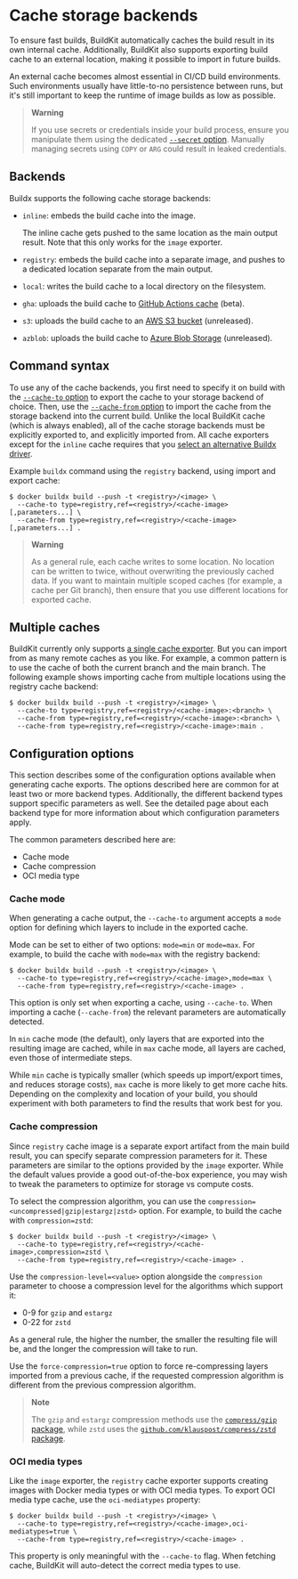 # Cache storage backends

To ensure fast builds, BuildKit automatically caches the build result in its own
internal cache. Additionally, BuildKit also supports exporting build cache to an
external location, making it possible to import in future builds.

An external cache becomes almost essential in CI/CD build environments. Such
environments usually have little-to-no persistence between runs, but it's still
important to keep the runtime of image builds as low as possible.

> **Warning**
>
> If you use secrets or credentials inside your build process, ensure you
> manipulate them using the dedicated
> [`--secret` option](https://docs.docker.com/engine/reference/commandline/buildx_build/#secret).
> Manually managing secrets using `COPY` or `ARG` could result in leaked
> credentials.

## Backends

Buildx supports the following cache storage backends:

- `inline`: embeds the build cache into the image.

  The inline cache gets pushed to the same location as the main output result.
  Note that this only works for the `image` exporter.

- `registry`: embeds the build cache into a separate image, and pushes to a
  dedicated location separate from the main output.

- `local`: writes the build cache to a local directory on the filesystem.

- `gha`: uploads the build cache to
  [GitHub Actions cache](https://docs.github.com/en/rest/actions/cache) (beta).

- `s3`: uploads the build cache to an
  [AWS S3 bucket](https://aws.amazon.com/s3/) (unreleased).

- `azblob`: uploads the build cache to
  [Azure Blob Storage](https://azure.microsoft.com/en-us/services/storage/blobs/)
  (unreleased).

## Command syntax

To use any of the cache backends, you first need to specify it on build with the
[`--cache-to` option](https://docs.docker.com/engine/reference/commandline/buildx_build/#cache-to)
to export the cache to your storage backend of choice. Then, use the
[`--cache-from` option](https://docs.docker.com/engine/reference/commandline/buildx_build/#cache-from)
to import the cache from the storage backend into the current build. Unlike the
local BuildKit cache (which is always enabled), all of the cache storage
backends must be explicitly exported to, and explicitly imported from. All cache
exporters except for the `inline` cache requires that you
[select an alternative Buildx driver](https://docs.docker.com/build/building/drivers/).

Example `buildx` command using the `registry` backend, using import and export
cache:

```console
$ docker buildx build --push -t <registry>/<image> \
  --cache-to type=registry,ref=<registry>/<cache-image>[,parameters...] \
  --cache-from type=registry,ref=<registry>/<cache-image>[,parameters...] .
```

> **Warning**
>
> As a general rule, each cache writes to some location. No location can be
> written to twice, without overwriting the previously cached data. If you want
> to maintain multiple scoped caches (for example, a cache per Git branch), then
> ensure that you use different locations for exported cache.

## Multiple caches

BuildKit currently only supports
[a single cache exporter](https://github.com/moby/buildkit/pull/3024). But you
can import from as many remote caches as you like. For example, a common pattern
is to use the cache of both the current branch and the main branch. The
following example shows importing cache from multiple locations using the
registry cache backend:

```console
$ docker buildx build --push -t <registry>/<image> \
  --cache-to type=registry,ref=<registry>/<cache-image>:<branch> \
  --cache-from type=registry,ref=<registry>/<cache-image>:<branch> \
  --cache-from type=registry,ref=<registry>/<cache-image>:main .
```

## Configuration options

<!-- FIXME: link to image exporter guide when it's written -->

This section describes some of the configuration options available when
generating cache exports. The options described here are common for at least two
or more backend types. Additionally, the different backend types support
specific parameters as well. See the detailed page about each backend type for
more information about which configuration parameters apply.

The common parameters described here are:

- Cache mode
- Cache compression
- OCI media type

### Cache mode

When generating a cache output, the `--cache-to` argument accepts a `mode`
option for defining which layers to include in the exported cache.

Mode can be set to either of two options: `mode=min` or `mode=max`. For example,
to build the cache with `mode=max` with the registry backend:

```console
$ docker buildx build --push -t <registry>/<image> \
  --cache-to type=registry,ref=<registry>/<cache-image>,mode=max \
  --cache-from type=registry,ref=<registry>/<cache-image> .
```

This option is only set when exporting a cache, using `--cache-to`. When
importing a cache (`--cache-from`) the relevant parameters are automatically
detected.

In `min` cache mode (the default), only layers that are exported into the
resulting image are cached, while in `max` cache mode, all layers are cached,
even those of intermediate steps.

While `min` cache is typically smaller (which speeds up import/export times, and
reduces storage costs), `max` cache is more likely to get more cache hits.
Depending on the complexity and location of your build, you should experiment
with both parameters to find the results that work best for you.

### Cache compression

Since `registry` cache image is a separate export artifact from the main build
result, you can specify separate compression parameters for it. These parameters
are similar to the options provided by the `image` exporter. While the default
values provide a good out-of-the-box experience, you may wish to tweak the
parameters to optimize for storage vs compute costs.

To select the compression algorithm, you can use the
`compression=<uncompressed|gzip|estargz|zstd>` option. For example, to build the
cache with `compression=zstd`:

```console
$ docker buildx build --push -t <registry>/<image> \
  --cache-to type=registry,ref=<registry>/<cache-image>,compression=zstd \
  --cache-from type=registry,ref=<registry>/<cache-image> .
```

Use the `compression-level=<value>` option alongside the `compression` parameter
to choose a compression level for the algorithms which support it:

- 0-9 for `gzip` and `estargz`
- 0-22 for `zstd`

As a general rule, the higher the number, the smaller the resulting file will
be, and the longer the compression will take to run.

Use the `force-compression=true` option to force re-compressing layers imported
from a previous cache, if the requested compression algorithm is different from
the previous compression algorithm.

> **Note**
>
> The `gzip` and `estargz` compression methods use the
> [`compress/gzip` package](https://pkg.go.dev/compress/gzip), while `zstd` uses
> the
> [`github.com/klauspost/compress/zstd` package](https://github.com/klauspost/compress/tree/master/zstd).

### OCI media types

Like the `image` exporter, the `registry` cache exporter supports creating
images with Docker media types or with OCI media types. To export OCI media type
cache, use the `oci-mediatypes` property:

```console
$ docker buildx build --push -t <registry>/<image> \
  --cache-to type=registry,ref=<registry>/<cache-image>,oci-mediatypes=true \
  --cache-from type=registry,ref=<registry>/<cache-image> .
```

This property is only meaningful with the `--cache-to` flag. When fetching
cache, BuildKit will auto-detect the correct media types to use.
